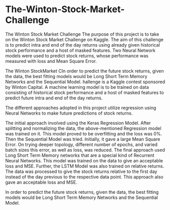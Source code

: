 # The-Winton-Stock-Market-Challenge
The Winton Stock Market Challenge
The purpose of this project is to take on the Winton Stock Market Challenge on Kaggle. The aim of this challenge is to predict intra and end of the day returns using already given historical stock performance and a host of masked features.
Two Neural Network models were used to predict stock returns, whose performance was measured with loss and Mean Square Error.

The Winton StockMarket CIn order to predict the future stock returns, given the data, the best fitting models would be Long Short Term Memory Networks and the Sequential Model. hallenge is a Kaggle contest sponsored by Winton Capital. A machine learning model is to be trained on data consisting of historical stock performance and a host of masked features to predict future intra and end of the day returns.

The different approaches adopted in this project utilize regression using Neural Networks to make future predictions of stock returns. 

The initial approach involved using the Keras Regression Model. After splitting and normalizing the data, the above-mentioned Regression model was trained on it. This model proved to be overfitting and the loss was 0%. Then the Sequential Model was tried. Initially, it gave a large Mean Square Error. On trying deeper topology, different number of epochs, and varied batch sizes this error, as well as loss, was reduced. The final approach used Long Short Term Memory networks that are a special kind of Recurrent Neural Networks. This model was trained on the data to give an acceptable loss and MSE. Further, the LSTM Model was also trained on relative returns. The data was processed to give the stock returns relative to the first day instead of the day previous to the respective data point. This approach also gave an acceptable loss and MSE.

In order to predict the future stock returns, given the data, the best fitting models would be Long Short Term Memory Networks and the Sequential Model. 
